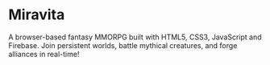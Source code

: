 # Miravita
 A browser-based fantasy MMORPG built with HTML5, CSS3, JavaScript and Firebase.  Join persistent worlds, battle mythical creatures, and forge alliances in real-time!
